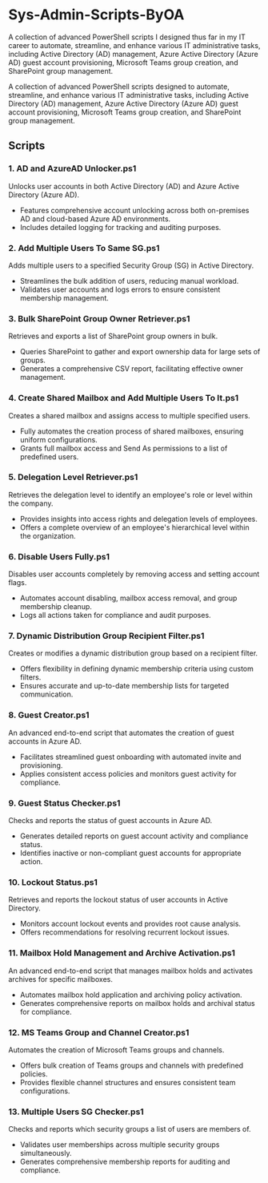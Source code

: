 # Sys-Admin-Scripts-ByOA
 A collection of advanced PowerShell scripts I designed thus far in my IT career to automate, streamline, and enhance various IT administrative tasks, including Active Directory (AD) management, Azure Active Directory (Azure AD) guest account provisioning, Microsoft Teams group creation, and SharePoint group management.

A collection of advanced PowerShell scripts designed to automate, streamline, and enhance various IT administrative tasks, including Active Directory (AD) management, Azure Active Directory (Azure AD) guest account provisioning, Microsoft Teams group creation, and SharePoint group management.

## Scripts

### 1. AD and AzureAD Unlocker.ps1
Unlocks user accounts in both Active Directory (AD) and Azure Active Directory (Azure AD).

- Features comprehensive account unlocking across both on-premises AD and cloud-based Azure AD environments.
- Includes detailed logging for tracking and auditing purposes.

### 2. Add Multiple Users To Same SG.ps1
Adds multiple users to a specified Security Group (SG) in Active Directory.

- Streamlines the bulk addition of users, reducing manual workload.
- Validates user accounts and logs errors to ensure consistent membership management.

### 3. Bulk SharePoint Group Owner Retriever.ps1
Retrieves and exports a list of SharePoint group owners in bulk.

- Queries SharePoint to gather and export ownership data for large sets of groups.
- Generates a comprehensive CSV report, facilitating effective owner management.

### 4. Create Shared Mailbox and Add Multiple Users To It.ps1
Creates a shared mailbox and assigns access to multiple specified users.

- Fully automates the creation process of shared mailboxes, ensuring uniform configurations.
- Grants full mailbox access and Send As permissions to a list of predefined users.

### 5. Delegation Level Retriever.ps1
Retrieves the delegation level to identify an employee's role or level within the company.

- Provides insights into access rights and delegation levels of employees.
- Offers a complete overview of an employee's hierarchical level within the organization.

### 6. Disable Users Fully.ps1
Disables user accounts completely by removing access and setting account flags.

- Automates account disabling, mailbox access removal, and group membership cleanup.
- Logs all actions taken for compliance and audit purposes.

### 7. Dynamic Distribution Group Recipient Filter.ps1
Creates or modifies a dynamic distribution group based on a recipient filter.

- Offers flexibility in defining dynamic membership criteria using custom filters.
- Ensures accurate and up-to-date membership lists for targeted communication.

### 8. Guest Creator.ps1
An advanced end-to-end script that automates the creation of guest accounts in Azure AD.

- Facilitates streamlined guest onboarding with automated invite and provisioning.
- Applies consistent access policies and monitors guest activity for compliance.

### 9. Guest Status Checker.ps1
Checks and reports the status of guest accounts in Azure AD.

- Generates detailed reports on guest account activity and compliance status.
- Identifies inactive or non-compliant guest accounts for appropriate action.

### 10. Lockout Status.ps1
Retrieves and reports the lockout status of user accounts in Active Directory.

- Monitors account lockout events and provides root cause analysis.
- Offers recommendations for resolving recurrent lockout issues.

### 11. Mailbox Hold Management and Archive Activation.ps1
An advanced end-to-end script that manages mailbox holds and activates archives for specific mailboxes.

- Automates mailbox hold application and archiving policy activation.
- Generates comprehensive reports on mailbox holds and archival status for compliance.

### 12. MS Teams Group and Channel Creator.ps1
Automates the creation of Microsoft Teams groups and channels.

- Offers bulk creation of Teams groups and channels with predefined policies.
- Provides flexible channel structures and ensures consistent team configurations.

### 13. Multiple Users SG Checker.ps1
Checks and reports which security groups a list of users are members of.

- Validates user memberships across multiple security groups simultaneously.
- Generates comprehensive membership reports for auditing and compliance.
